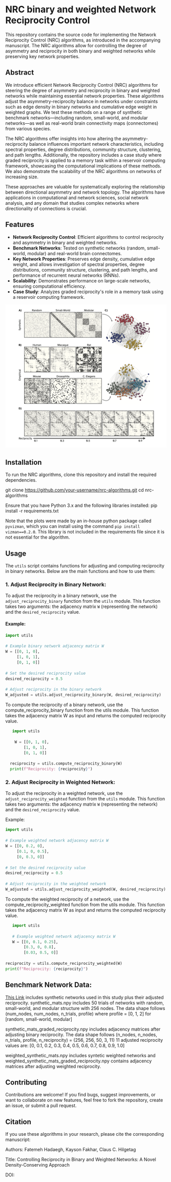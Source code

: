 
# NRC binary and weighted Network Reciprocity Control

This repository contains the source code for implementing the Network Reciprocity Control (NRC) algorithms, as introduced in the accompanying manuscript. The NRC algorithms allow for controlling the degree of asymmetry and reciprocity in both binary and weighted networks while preserving key network properties.

## Abstract
We introduce efficient Network Reciprocity Control (NRC) algorithms for steering the degree of asymmetry and reciprocity in binary and weighted networks while maintaining essential network properties. These algorithms adjust the asymmetry-reciprocity balance in networks under constraints such as edge density in binary networks and cumulative edge weight in weighted graphs. We test these methods on a range of synthetic benchmark networks—including random, small-world, and modular networks—as well as real-world brain connectivity maps (connectomes) from various species.

The NRC algorithms offer insights into how altering the asymmetry-reciprocity balance influences important network characteristics, including spectral properties, degree distributions, community structure, clustering, and path lengths. Additionally, the repository includes a case study where graded reciprocity is applied to a memory task within a reservoir computing framework, showcasing the computational implications of these methods. We also demonstrate the scalability of the NRC algorithms on networks of increasing size.

These approaches are valuable for systematically exploring the relationship between directional asymmetry and network topology. The algorithms have applications in computational and network sciences, social network analysis, and any domain that studies complex networks where directionality of connections is crucial.

## Features

- **Network Reciprocity Control**: Efficient algorithms to control reciprocity and asymmetry in binary and weighted networks.
- **Benchmark Networks**: Tested on synthetic networks (random, small-world, modular) and real-world brain connectomes.
- **Key Network Properties**: Preserves edge density, cumulative edge weight, and allows investigation of spectral properties, degree distributions, community structure, clustering, and path lengths, and performance of recurrent neural networks (RNNs).
- **Scalability**: Demonstrates performance on large-scale networks, ensuring computational efficiency.
- **Case Study**: Analyzes graded reciprocity's role in a memory task using a reservoir computing framework.

![Network Representations](networks.png)

## Installation

To run the NRC algorithms, clone this repository and install the required dependencies.

git clone https://github.com/your-username/nrc-algorithms.git
cd nrc-algorithms

Ensure that you have Python 3.x and the following libraries installed:
pip install -r requirements.txt

Note that the plots were made by an in-house python package called `pyvizman`, which you can install using the command `pip install vizman==0.2.0`. This library is not included in the requirements file since it is not essential for the algorithm.

## Usage
The `utils` script contains functions for adjusting and computing reciprocity in binary networks. Below are the main functions and how to use them:

### 1. **Adjust Reciprocity in Binary Network**:

To adjust the reciprocity in a binary network, use the `adjust_reciprocity_binary` function from the `utils` module. This function takes two arguments: the adjacency matrix `W` (representing the network) and the `desired_reciprocity` value.

   #### Example:

   ```python
   import utils

   # Example binary network adjacency matrix W
   W = [[0, 1, 0],
        [1, 0, 1],
        [0, 1, 0]]
   
   # Set the desired reciprocity value
   desired_reciprocity = 0.5

   # Adjust reciprocity in the binary network
   W_adjusted = utils.adjust_reciprocity_binary(W, desired_reciprocity)
   ```

To compute the reciprocity of a binary network, use the compute_reciprocity_binary function from the utils module. This function takes the adjacency matrix W as input and returns the computed reciprocity value.

```python
   import utils

    W = [[0, 1, 0],
        [1, 0, 1],
        [0, 1, 0]]

  reciprocity = utils.compute_reciprocity_binary(W)
  print(f"Reciprocity: {reciprocity}")
```

### 2. **Adjust Reciprocity in Weighted Network**:

To adjust the reciprocity in a weighted network, use the `adjust_reciprocity_weighted` function from the `utils` module. This function takes two arguments: the adjacency matrix `W` (representing the network) and the `desired_reciprocity` value.

   Example:

   ```python
   import utils

   # Example weighted network adjacency matrix W
   W = [[0, 0.2, 0],
        [0.1, 0, 0.5],
        [0, 0.3, 0]]
   
   # Set the desired reciprocity value
   desired_reciprocity = 0.5

   # Adjust reciprocity in the weighted network
   W_adjusted = utils.adjust_reciprocity_weighted(W, desired_reciprocity)
```

To compute the weighted reciprocity of a network, use the compute_reciprocity_weighted function from the utils module. This function takes the adjacency matrix W as input and returns the computed reciprocity value.

```python
   import utils

   # Example weighted network adjacency matrix W
   W = [[0, 0.1, 0.25],
        [0.3, 0, 0.8],
        [0.03, 0.5, 0]]

reciprocity = utils.compute_reciprocity_weighted(W)
print(f"Reciprocity: {reciprocity}")
```
## Benchmark Network Data:
[This Link](https://drive.google.com/drive/folders/1waakirfxdCtAQBhSoFbgi_WBuw-6Ms1p?usp=drive_link) includes synthetic networks used in this study plus their adjusted reciprocity. 
synthetic_mats.npy includes 50 trials of networks with random, small-world, and modular structure with 256 nodes. 
The data shape follows (num_nodes, num_nodes, n_trials, profile) where profile = [0, 1, 2] for [random, small-world, modular]

synthetic_mats_graded_reciprocity.npy includes adjacency matrices after adjusting binary reciprocity. 
The data shape follows (n_nodes, n_nodes, n_trials, profile, n_reciprocity) = (256, 256, 50, 3, 11)
11 adjusted reciprocity values are: [0, 0.1, 0.2, 0.3, 0.4, 0.5, 0.6, 0.7, 0.8, 0.9, 1.0]

weighted_synthetic_mats.npy includes syntetic weighted networks and weighted_synthetic_mats_graded_reciprocity.npy contains adjacency matrices after adjusting weighted reciprocity.

## Contributing
Contributions are welcome! If you find bugs, suggest improvements, or want to collaborate on new features, feel free to fork the repository, create an issue, or submit a pull request.


## Citation
If you use these algorithms in your research, please cite the corresponding manuscript:

Authors: Fatemeh Hadaegh, Kayson Fakhar, Claus C. Hilgetag

Title: Controlling Reciprocity in Binary and Weighted Networks: A Novel Density-Conserving Approach

DOI: 

